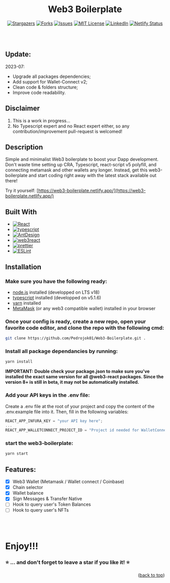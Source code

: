 <div align="center">
<h1><strong> Web3 Boilerplate </strong></h1>

[![Stargazers](https://img.shields.io/github/stars/Pedrojok01/Web3-Boilerplate)](https://github.com/Pedrojok01/Web3-Boilerplate/stargazers)
[![Forks](https://img.shields.io/github/forks/Pedrojok01/Web3-Boilerplate)](https://github.com/Pedrojok01/Web3-Boilerplate/issues)
[![Issues](https://img.shields.io/github/issues/Pedrojok01/Web3-Boilerplate)](https://github.com/Pedrojok01/Web3-Boilerplate/issues)
[![MIT License](https://img.shields.io/github/license/Pedrojok01/Web3-Boilerplate)](https://github.com/Pedrojok01/Web3-Boilerplate/blob/main/License)
[![LinkedIn](https://img.shields.io/badge/-LinkedIn-black)](https://www.linkedin.com/in/pierre-e/)
[![Netlify Status](https://api.netlify.com/api/v1/badges/3c3b76de-6191-4ab2-b2c6-a5d824f6fe2f/deploy-status)](https://app.netlify.com/sites/web3-boilerplate/deploys)

<br></br>



</div>

## Update:

2023-07:

- Upgrade all packages dependencies;
- Add support for Wallet-Connect v2;
- Clean code & folders structure;
- Improve code readability.

## Disclaimer

1. This is a work in progress...
2. No Typescript expert and no React expert either, so any contribution/improvement pull-request is welcomed!

## Description

Simple and minimalist Web3 boilerplate to boost your Dapp development. Don't waste time setting up CRA, Typescript, react-script v5 polyfill, and connecting metamask and other wallets any longer. Instead, get this web3-boilerplate and start coding right away with the latest stack available out there!

Try it yourself: [https://web3-boilerplate.netlify.app/](https://web3-boilerplate.netlify.app/)

## Built With

- [![React][react.js]][react-url]
- [![typescript]][typescript-url]
- [![AntDesign]][antdesign-url]
- [![web3react]][web3react-url]
- [![prettier]][prettier-url]
- [![ESLint]][eslint-url]

## Installation

### Make sure you have the following ready:

- [node.js](https://nodejs.org/) installed (developped on LTS v18)
- [typescript](https://www.typescriptlang.org/) installed (developped on v5.1.6)
- [yarn](https://yarnpkg.com/) installed
- [MetaMask](https://metamask.io/) (or any web3 compatible wallet) installed in your browser

### Once your config is ready, create a new repo, open your favorite code editor, and clone the repo with the following cmd:

```bash
git clone https://github.com/Pedrojok01/Web3-Boilerplate.git .
```

### Install all package dependancies by running:

```bash
yarn install
```

<b>IMPORTANT: Double check your package.json to make sure you've installed the exact same version for all @web3-react packages. Since the version 8+ is still in beta, it may not be automatically installed.</b>

### Add your API keys in the .env file:

Create a .env file at the root of your project and copy the content of the .env.example file into it. Then, fill in the following variables:

```js
REACT_APP_INFURA_KEY = "your API key here";
...
REACT_APP_WALLETCONNECT_PROJECT_ID = "Project id needed for WalletConnect v2";
```

### start the web3-boilerplate:

```bash
yarn start
```

## Features:

- [x] Web3 Wallet (Metamask / Wallet connect / Coinbase)
- [x] Chain selector
- [x] Wallet balance
- [x] Sign Messages & Transfer Native
- [ ] Hook to query user's Token Balances
- [ ] Hook to query user's NFTs

<br></br>

# Enjoy!!!

### ⭐️ ... and don't forget to leave a star if you like it! ⭐️

<p align="right">(<a href="#top">back to top</a>)</p>

<!-- MARKDOWN LINKS & IMAGES -->

[react.js]: https://img.shields.io/badge/React_v18.2-20232A?style=for-the-badge&logo=react&logoColor=61DAFB
[react-url]: https://reactjs.org/
[typescript]: https://img.shields.io/badge/typescript_v5.1.6-375BD2?style=for-the-badge&logo=typescript&logoColor=61DAFB
[typescript-url]: https://www.typescriptlang.org/
[web3react]: https://img.shields.io/badge/@web3react_v8.2-006600?style=for-the-badge&logo=web3-react&logoColor=4FC08D
[web3react-url]: https://github.com/Uniswap/web3react#readme
[antdesign]: https://img.shields.io/badge/AntDesign_v5.6.4-FF0000?style=for-the-badge&logo=AntDesign&logoColor=61DAFB
[antdesign-url]: https://ant.design/
[prettier]: https://img.shields.io/badge/Prettier-360D3A?style=for-the-badge&logo=Prettier&logoColor=61DAFB
[prettier-url]: https://prettier.io/
[eslint]: https://img.shields.io/badge/ESLint-4B32C3?style=for-the-badge&logo=ESLint&logoColor=61DAFB
[eslint-url]: https://eslint.org/
